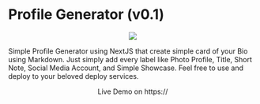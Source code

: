 # Profile Generator (v0.1)

<p align="center">
    <img src="https://i.ibb.co/gjj1Wzq/Profile-Generator.jpg"/>
</p>
Simple Profile Generator using NextJS that create simple card of your Bio using Markdown. Just simply add every label like Photo Profile, Title, Short Note, Social Media Account, and Simple Showcase. Feel free to use and deploy to your beloved deploy services.

<p align="center">
Live Demo on https://
</p>
